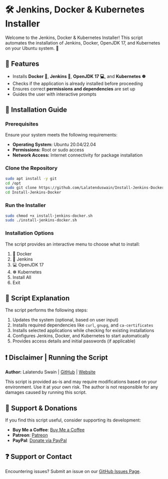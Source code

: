 # 🛠️ Jenkins, Docker & Kubernetes Installer

Welcome to the Jenkins, Docker & Kubernetes Installer! This script automates the installation of Jenkins, Docker, OpenJDK 17, and Kubernetes on your Ubuntu system. 🚀

## 📌 Features
- Installs **Docker 🐋**, **Jenkins 🤖**, **OpenJDK 17 💻**, and **Kubernetes ☸️**
- Checks if the application is already installed before proceeding
- Ensures correct **permissions and dependencies** are set up
- Guides the user with interactive prompts

## 📖 Installation Guide

### **Prerequisites**
Ensure your system meets the following requirements:
- **Operating System:** Ubuntu 20.04/22.04
- **Permissions:** Root or sudo access
- **Network Access:** Internet connectivity for package installation

### **Clone the Repository**
```bash
sudo apt install -y git
cd /opt
sudo git clone https://github.com/Lalatenduswain/Install-Jenkins-Docker.git
cd Install-Jenkins-Docker
```

### **Run the Installer**
```bash
sudo chmod +x install-jenkins-docker.sh
sudo ./install-jenkins-docker.sh
```

### **Installation Options**
The script provides an interactive menu to choose what to install:
1. 🐋 Docker
2. 🤖 Jenkins
3. 💻 OpenJDK 17
4. ☸️ Kubernetes
5. Install All
6. Exit

## 📜 Script Explanation

The script performs the following steps:
1. Updates the system (optional, based on user input)
2. Installs required dependencies like `curl`, `gnupg`, and `ca-certificates`
3. Installs selected applications while checking for existing installations
4. Configures Jenkins, Docker, and Kubernetes to start automatically
5. Provides access details and initial passwords (if applicable)

## ❗ Disclaimer | Running the Script

**Author:** Lalatendu Swain | [GitHub](https://github.com/Lalatenduswain) | [Website](https://blog.lalatendu.info/)

This script is provided as-is and may require modifications based on your environment. Use it at your own risk. The author is not responsible for any damages caused by running this script.

## 💖 Support & Donations

If you find this script useful, consider supporting its development:
- **Buy Me a Coffee**: [Buy Me a Coffee](https://www.buymeacoffee.com/lalatendu.swain)
- **Patreon**: [Patreon](https://www.patreon.com/lalatenduswain)
- **PayPal**: [Donate via PayPal](https://www.paypal.com/paypalme/lalatenduswain)

## ❓ Support or Contact

Encountering issues? Submit an issue on our [GitHub Issues Page](https://github.com/Lalatenduswain/Install-Jenkins-Docker/issues).

